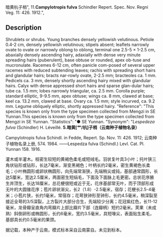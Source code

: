 暗黄杭子梢",
11.**Campylotropis fulva** Schindler Repert. Spec. Nov. Regni Veg. 11: 426. 1912.",

## Description
Shrublets or shrubs. Young branches densely yellowish velutinous. Petiole 0.4-2 cm, densely yellowish velutinous; stipels absent; leaflets narrowly ovate to ovate or narrowly oblong to oblong, terminal one 2.5-5 × 1-2.5 cm, abaxially densely ascending hairy, adaxially with dense very minute spreading hairs (puberulent), base obtuse or rounded, apex ob-tuse and mucronulate. Racemes 6-12 cm, often panicle com-posed of several upper racemes with reduced subtending leaves; rachis with spreading short hairs and glandular hairs; bracts nar-rowly ovate, 2-2.5 mm; bracteoles ca. 1 mm. Pedicels ca. 3 mm, densely shortly ascending hairy mixed with glandular hairs. Calyx with dense appressed short hairs and sparse glan-dular hairs; tube ca. 1.5 mm; lobes narrowly triangular, ca. 2.5 mm. Corolla purple; standard elliptic, 9-9.5 mm, apex obtuse; wings ca. 8 mm, clawed at base; keel ca. 13.2 mm, clawed at base. Ovary ca. 1.5 mm; style incurved, ca. 9.2 mm. Legume obliquely elliptic, shortly appressed hairy.
  "Reference": "This species is known only from the type specimen collected from Mengzi in SE Yunnan.This species is known only from the type specimen collected from Mengzi in SE Yunnan.
  "Statistics": "● SE Yunnan.
  "Synonym": "*Lespedeza fulva* (Schindler) H. Léveillé.
**5.暗黄[艹/杭]子梢（云南种子植物名录）**

Campylotropis fulva Schindl. in Fedde, Repert. Sp. Nov. 11: 426. 1912; 云南种子植物名录上册, 574. 1984. ——Lespedza fulva (Schindl.) Levl. Cat. Pl. Yunnan 158. 1916.

灌木或半灌木。枝密生较短的黄褐色柔毛或短绒毛。羽状复叶具3小叶；托叶狭三角状钻形或钻形，长达7毫米，渐变黑褐色；叶柄长约2毫米，密生黄褐色长柔毛；小叶椭圆形或卵状椭圆形，向先端常渐狭，先端稍尖或钝，基部通常圆形，长达5厘米，宽达2.5厘米，两面密生短绢毛，下面及下面脉上毛更密。总状花序腋生并顶生，长达18厘米，总花梗很短或近于无，花序基部常无叶，而于顶部形成无叶的大圆锥花序；苞片卵状渐尖，长2（1.8）-2.5毫米，宿存；花梗长2.5-4毫米；小苞片狭，长约1毫米，常宿存；花萼狭钟形至钟形，长约4.5毫米，稍深裂至接近全萼的3/5深裂，上方裂片大部分合生，先端较少分离；花冠紫红色，长11-12毫米，龙骨瓣呈直角内弯瓣片上部比瓣片下部（连瓣柄）短约2毫米。荚果（未成熟）斜倒卵形或椭圆形，长约6毫米，宽约3.5毫米，具短喙尖，表面贴生柔毛，基部具长约0.5毫米的果颈。

据记载，本种产于云南，模式标本采自云南蒙自。未见到标本。
